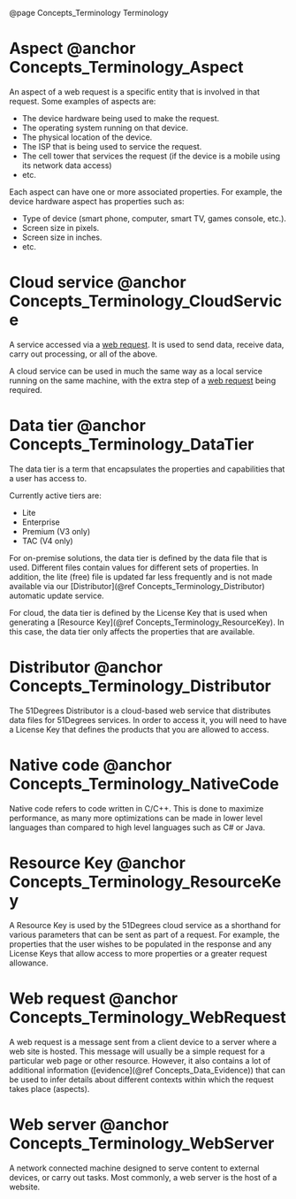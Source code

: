 @page Concepts_Terminology Terminology


# Aspect @anchor Concepts_Terminology_Aspect

An aspect of a web request is a specific entity that is involved in that request. 
Some examples of aspects are:

* The device hardware being used to make the request.
* The operating system running on that device.
* The physical location of the device.
* The ISP that is being used to service the request.
* The cell tower that services the request (if the device is a mobile using its network 
data access)
* etc.

Each aspect can have one or more associated properties. For example, the device hardware
aspect has properties such as:

* Type of device (smart phone, computer, smart TV, games console, etc.).
* Screen size in pixels.
* Screen size in inches.
* etc.

# Cloud service @anchor Concepts_Terminology_CloudService

A service accessed via a [web request](@term{WebRequest}). It is used to send data,
receive data, carry out processing, or all of the above.

A cloud service can be used in much the same way as a local service running on the same machine,
with the extra step of a [web request](@term{WebRequest}) being required.

# Data tier @anchor Concepts_Terminology_DataTier

The data tier is a term that encapsulates the properties and capabilities that a user has access to.

Currently active tiers are:
- Lite
- Enterprise
- Premium (V3 only)
- TAC (V4 only)

For on-premise solutions, the data tier is defined by the data file that is used. 
Different files contain values for different sets of properties.
In addition, the lite (free) file is updated far less frequently and is not made available via 
our [Distributor](@ref Concepts_Terminology_Distributor) automatic update service.

For cloud, the data tier is defined by the License Key that is used when generating a 
[Resource Key](@ref Concepts_Terminology_ResourceKey).
In this case, the data tier only affects the properties that are available.

# Distributor @anchor Concepts_Terminology_Distributor

The 51Degrees Distributor is a cloud-based web service that distributes data files for 51Degrees
services.
In order to access it, you will need to have a License Key that defines the products that
you are allowed to access.

# Native code @anchor Concepts_Terminology_NativeCode

Native code refers to code written in C/C++. This is done to maximize performance, as many more
optimizations can be made in lower level languages than compared to high level languages such as C# or Java.

# Resource Key @anchor Concepts_Terminology_ResourceKey

A Resource Key is used by the 51Degrees cloud service as a shorthand for various parameters that can be sent 
as part of a request. For example, the properties that the user wishes to be populated in the response and
any License Keys that allow access to more properties or a greater request allowance.

# Web request @anchor Concepts_Terminology_WebRequest

A web request is a message sent from a client device to a server where a web site is hosted.
This message will usually be a simple request for a particular web page or other resource. 
However, it also contains a lot of additional information ([evidence](@ref Concepts_Data_Evidence)) 
that can be used to infer details about different contexts within which the request takes 
place (aspects). 

# Web server @anchor Concepts_Terminology_WebServer

A network connected machine designed to serve content to external devices, or carry out
tasks. Most commonly, a web server is the host of a website.
